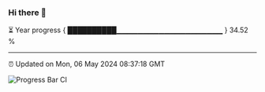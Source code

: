### Hi there 👋

⏳ Year progress { ██████████▁▁▁▁▁▁▁▁▁▁▁▁▁▁▁▁▁▁▁▁ } 34.52 %

---

⏰ Updated on Mon, 06 May 2024 08:37:18 GMT

![Progress Bar CI](https://github.com/IshwaranRudhara/GIT-ACTION/workflows/Progress%20Bar%20CI/badge.svg)
